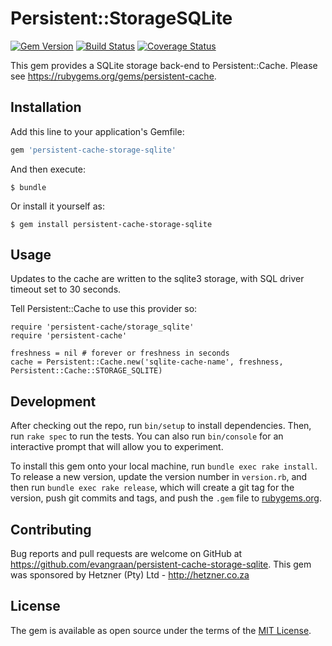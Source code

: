 # Persistent::StorageSQLite

[![Gem Version](https://badge.fury.io/rb/persistent-cache-storage-sqlite.svg)](https://badge.fury.io/rb/persistent-cache-storage-sqlite)
[![Build Status](https://github.com/xneelo/persistent-cache-storage-sqlite/actions/workflows/test.yml/badge.svg)](https://github.com/xneelo/persistent-cache-storage-sqlite/actions/workflows/test.yml)
[![Coverage Status](https://coveralls.io/repos/github/xneelo/persistent-cache-storage-sqlite/badge.svg?branch=master)](https://coveralls.io/github/xneelo/persistent-cache-storage-sqlite?branch=master)

This gem provides a SQLite storage back-end to Persistent::Cache. Please see https://rubygems.org/gems/persistent-cache.

## Installation

Add this line to your application's Gemfile:

```ruby
gem 'persistent-cache-storage-sqlite'
```

And then execute:

    $ bundle

Or install it yourself as:

    $ gem install persistent-cache-storage-sqlite

## Usage

Updates to the cache are written to the sqlite3 storage, with SQL driver timeout set to 30 seconds.

Tell Persistent::Cache to use this provider so:

    require 'persistent-cache/storage_sqlite'
    require 'persistent-cache'

    freshness = nil # forever or freshness in seconds
    cache = Persistent::Cache.new('sqlite-cache-name', freshness, Persistent::Cache::STORAGE_SQLITE)

## Development

After checking out the repo, run `bin/setup` to install dependencies. Then, run `rake spec` to run the tests. You can also run `bin/console` for an interactive prompt that will allow you to experiment.

To install this gem onto your local machine, run `bundle exec rake install`. To release a new version, update the version number in `version.rb`, and then run `bundle exec rake release`, which will create a git tag for the version, push git commits and tags, and push the `.gem` file to [rubygems.org](https://rubygems.org).

## Contributing

Bug reports and pull requests are welcome on GitHub at https://github.com/evangraan/persistent-cache-storage-sqlite. This gem was sponsored by Hetzner (Pty) Ltd - http://hetzner.co.za

## License

The gem is available as open source under the terms of the [MIT License](http://opensource.org/licenses/MIT).

